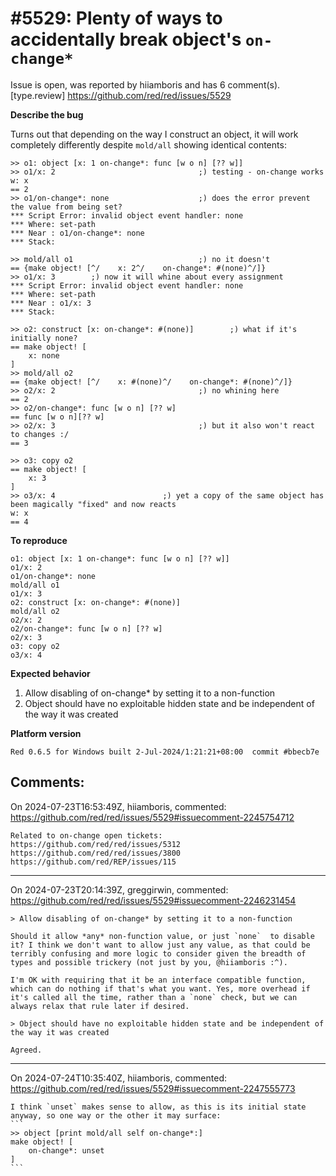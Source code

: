 
#5529: Plenty of ways to accidentally break object's `on-change*`
================================================================================
Issue is open, was reported by hiiamboris and has 6 comment(s).
[type.review]
<https://github.com/red/red/issues/5529>

**Describe the bug**

Turns out that depending on the way I construct an object, it will work completely differently despite `mold/all` showing identical contents:
```
>> o1: object [x: 1 on-change*: func [w o n] [?? w]]
>> o1/x: 2                                ;) testing - on-change works
w: x
== 2
>> o1/on-change*: none                    ;) does the error prevent the value from being set?
*** Script Error: invalid object event handler: none
*** Where: set-path
*** Near : o1/on-change*: none
*** Stack:  

>> mold/all o1                            ;) no it doesn't
== {make object! [^/    x: 2^/    on-change*: #(none)^/]}
>> o1/x: 3        ;) now it will whine about every assignment
*** Script Error: invalid object event handler: none
*** Where: set-path
*** Near : o1/x: 3
*** Stack:  

>> o2: construct [x: on-change*: #(none)]        ;) what if it's initially none?
== make object! [
    x: none
]
>> mold/all o2
== {make object! [^/    x: #(none)^/    on-change*: #(none)^/]}
>> o2/x: 2                                ;) no whining here
== 2
>> o2/on-change*: func [w o n] [?? w]
== func [w o n][?? w]
>> o2/x: 3                                ;) but it also won't react to changes :/
== 3

>> o3: copy o2
== make object! [
    x: 3
]
>> o3/x: 4                        ;) yet a copy of the same object has been magically "fixed" and now reacts
w: x
== 4
```

**To reproduce**
```
o1: object [x: 1 on-change*: func [w o n] [?? w]]
o1/x: 2
o1/on-change*: none
mold/all o1
o1/x: 3
o2: construct [x: on-change*: #(none)]        
mold/all o2
o2/x: 2
o2/on-change*: func [w o n] [?? w]
o2/x: 3
o3: copy o2
o3/x: 4
```

**Expected behavior**

1. Allow disabling of on-change* by setting it to a non-function
2. Object should have no exploitable hidden state and be independent of the way it was created

**Platform version**
```
Red 0.6.5 for Windows built 2-Jul-2024/1:21:21+08:00  commit #bbecb7e
```


Comments:
--------------------------------------------------------------------------------

On 2024-07-23T16:53:49Z, hiiamboris, commented:
<https://github.com/red/red/issues/5529#issuecomment-2245754712>

    Related to on-change open tickets: https://github.com/red/red/issues/5312 https://github.com/red/red/issues/3800 https://github.com/red/REP/issues/115

--------------------------------------------------------------------------------

On 2024-07-23T20:14:39Z, greggirwin, commented:
<https://github.com/red/red/issues/5529#issuecomment-2246231454>

    > Allow disabling of on-change* by setting it to a non-function
    
    Should it allow *any* non-function value, or just `none`  to disable it? I think we don't want to allow just any value, as that could be terribly confusing and more logic to consider given the breadth of types and possible trickery (not just by you, @hiiamboris :^).
    
    I'm OK with requiring that it be an interface compatible function, which can do nothing if that's what you want. Yes, more overhead if it's called all the time, rather than a `none` check, but we can always relax that rule later if desired.
    
    > Object should have no exploitable hidden state and be independent of the way it was created
    
    Agreed.

--------------------------------------------------------------------------------

On 2024-07-24T10:35:40Z, hiiamboris, commented:
<https://github.com/red/red/issues/5529#issuecomment-2247555773>

    I think `unset` makes sense to allow, as this is its initial state anyway, so one way or the other it may surface:
    ```
    >> object [print mold/all self on-change*:]
    make object! [
        on-change*: unset
    ]
    ```

